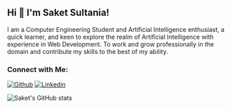 ## Hi 👋 I'm Saket Sultania!
I am a Computer Engineering Student and Artificial Intelligence enthusiast, a quick learner, and keen to explore the realm of Artificial Intelligence with experience in Web Development. To work and grow professionally in the domain and contribute my skills to the best of my ability.

### Connect with Me:
[![Github](https://img.shields.io/badge/-Github-000?style=flat&logo=Github&logoColor=white)](https://github.com/SAKET03)
[![Linkedin](https://img.shields.io/badge/-LinkedIn-blue?style=flat&logo=Linkedin&logoColor=white)](https://www.linkedin.com/in/saket-sultania/)

<img alt="Saket's GitHub stats" src="https://github-readme-stats.vercel.app/api?username=SAKET03&count_private=true&show_icons=true&theme=dark&hide=stars,prs">
